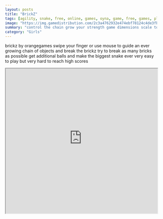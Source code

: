 ```yaml
---
layout: posts
title: "BrickZ"
tags: [agility, snake, free, online, games, oyna, game, free, games, play, play, games]
image: "https://img.gamedistribution.com/2c3a4762932e474ebf78124c4de3fbf0.jpg"
summary: "control the chain grow your strength game dimensions scale to preference  free online games oyna game free games play play games"
category: "Girls"
---
```


brickz by orangegames swipe your finger or use mouse to guide an ever growing chain of objects and break the brickz try to break as many bricks as possible get additional balls and make the biggest snake ever very easy to play but very hard to reach high scores

<iframe width="100%" height="480px;" src="https://html5.gamedistribution.com/2c3a4762932e474ebf78124c4de3fbf0/"></iframe>